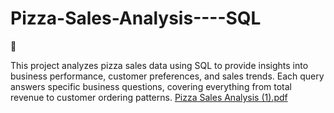 # Pizza-Sales-Analysis----SQL
🍕 

This project analyzes pizza sales data using SQL to provide insights into business performance, customer preferences, and sales trends. Each query answers specific business questions, covering everything from total revenue to customer ordering patterns.
[Pizza Sales Analysis (1).pdf](https://github.com/user-attachments/files/17541781/Pizza.Sales.Analysis.pdf)
